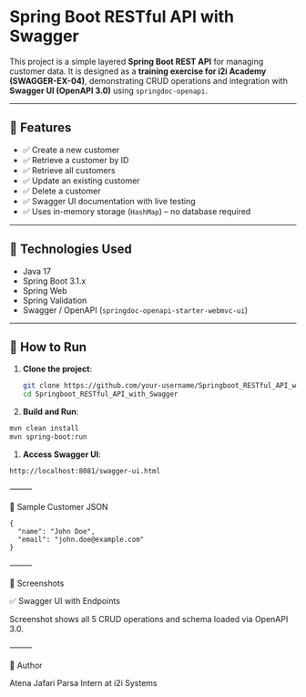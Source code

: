 
# Spring Boot RESTful API with Swagger

This project is a simple layered **Spring Boot REST API** for managing customer data. It is designed as a **training exercise for i2i Academy (SWAGGER-EX-04)**, demonstrating CRUD operations and integration with **Swagger UI (OpenAPI 3.0)** using `springdoc-openapi`.

---

## 📌 Features

- ✅ Create a new customer
- ✅ Retrieve a customer by ID
- ✅ Retrieve all customers
- ✅ Update an existing customer
- ✅ Delete a customer
- ✅ Swagger UI documentation with live testing
- ✅ Uses in-memory storage (`HashMap`) – no database required

---

## 🧠 Technologies Used

- Java 17
- Spring Boot 3.1.x
- Spring Web
- Spring Validation
- Swagger / OpenAPI (`springdoc-openapi-starter-webmvc-ui`)

---

## 🚀 How to Run

1. **Clone the project**:
   ```bash
   git clone https://github.com/your-username/Springboot_RESTful_API_with_Swagger.git
   cd Springboot_RESTful_API_with_Swagger
   ```
1. **Build and Run**:
```bash
mvn clean install
mvn spring-boot:run
```

1. **Access Swagger UI**:
 ```
http://localhost:8081/swagger-ui.html
 ```
⸻

🔄 Sample Customer JSON

```
{
  "name": "John Doe",
  "email": "john.doe@example.com"
}
```
⸻

📸 Screenshots

✅ Swagger UI with Endpoints

Screenshot shows all 5 CRUD operations and schema loaded via OpenAPI 3.0.

⸻

📝 Author

Atena Jafari Parsa
Intern at i2i Systems

